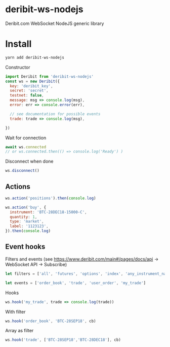 # deribit-ws-nodejs
Deribit.com WebSocket NodeJS generic library

# Install

```bash
yarn add deribit-ws-nodejs
```

Constructor

```js
import Deribit from 'deribit-ws-nodejs'
const ws = new Deribit({
  key: 'deribit_key',
  secret: 'secret',
  testnet: false,
  message: msg => console.log(msg),
  error: err => console.error(err),

  // see documentation for possible events
  trade: trade => console.log(msg),

})
```

Wait for connection

```js
await ws.connected
// or ws.connected.then(() => console.log('Ready') )
```

Disconnect when done

```js
ws.disconnect()
```

## Actions

```js
ws.action('positions').then(console.log)
```

```js
ws.action('buy', {
  instrument: 'BTC-28DEC18-15000-C',
  quantity: 1,
  type: 'market',
  label: '1123123',
}).then(console.log)
```

## Event hooks

Filters and events (see https://www.deribit.com/main#/pages/docs/api -> WebSocket API -> Subscribe)

```js
let filters = ['all', 'futures', 'options', 'index', 'any_instrument_name']
```
```js
let events = ['order_book', 'trade', 'user_order', 'my_trade']
```

Hooks

```js
ws.hook('my_trade', trade => console.log(trade))
```

With filter

```js
ws.hook('order_book', 'BTC-28SEP18', cb)
```

Array as filter

```js
ws.hook('trade', ['BTC-28SEP18','BTC-28DEC18'], cb)
```

